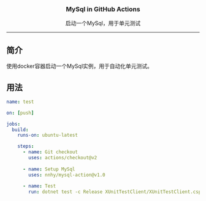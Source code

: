 <div align="center">
  <p>
    <h3>MySql in GitHub Actions</h3>
  </p>
  <p>启动一个MySql，用于单元测试</p>
</div>

---

## 简介

使用docker容器启动一个MySql实例，用于自动化单元测试。

## 用法

```yaml
name: test

on: [push]

jobs:
  build:
    runs-on: ubuntu-latest

    steps:
      - name: Git checkout
        uses: actions/checkout@v2
  
      - name: Setup MySql
        uses: nnhy/mysql-action@v1.0
  
      - name: Test
        run: dotnet test -c Release XUnitTestClient/XUnitTestClient.csproj
```
